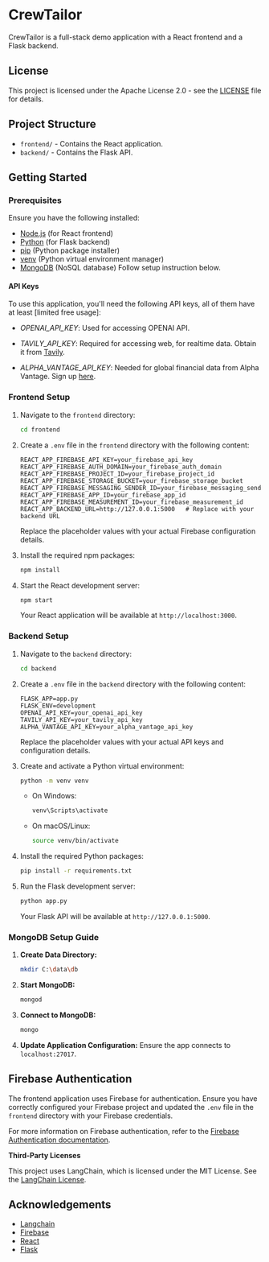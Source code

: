 # CrewTailor

CrewTailor is a full-stack demo application with a React frontend and a Flask backend.

## License  
This project is licensed under the Apache License 2.0 - see the [LICENSE](./LICENSE) file for details.

## Project Structure

- `frontend/` - Contains the React application.
- `backend/` - Contains the Flask API.

## Getting Started

### Prerequisites

Ensure you have the following installed:

- [Node.js](https://nodejs.org/) (for React frontend)
- [Python](https://www.python.org/) (for Flask backend)
- [pip](https://pip.pypa.io/en/stable/) (Python package installer)
- [venv](https://docs.python.org/3/library/venv.html) (Python virtual environment manager)
- [MongoDB](https://www.mongodb.com/) (NoSQL database) Follow setup instruction below.

#### API Keys

To use this application, you'll need the following API keys, all of them have at least [limited free usage]:

- *OPENAI_API_KEY*: Used for accessing OPENAI API. 

- *TAVILY_API_KEY*: Required for accessing web, for realtime data. Obtain it from [Tavily](https://tavily.com/).

- *ALPHA_VANTAGE_API_KEY*: Needed for global financial data from Alpha Vantage. Sign up [here](https://www.alphavantage.co/).

### Frontend Setup

1. Navigate to the `frontend` directory:

   ```bash
   cd frontend
   ```

2. Create a `.env` file in the `frontend` directory with the following content:

   ```plaintext
   REACT_APP_FIREBASE_API_KEY=your_firebase_api_key
   REACT_APP_FIREBASE_AUTH_DOMAIN=your_firebase_auth_domain
   REACT_APP_FIREBASE_PROJECT_ID=your_firebase_project_id
   REACT_APP_FIREBASE_STORAGE_BUCKET=your_firebase_storage_bucket
   REACT_APP_FIREBASE_MESSAGING_SENDER_ID=your_firebase_messaging_sender_id
   REACT_APP_FIREBASE_APP_ID=your_firebase_app_id
   REACT_APP_FIREBASE_MEASUREMENT_ID=your_firebase_measurement_id
   REACT_APP_BACKEND_URL=http://127.0.0.1:5000   # Replace with your backend URL
   ```

   Replace the placeholder values with your actual Firebase configuration details.

3. Install the required npm packages:

   ```bash
   npm install
   ```

4. Start the React development server:

   ```bash
   npm start
   ```

   Your React application will be available at `http://localhost:3000`.

### Backend Setup

1. Navigate to the `backend` directory:

   ```bash
   cd backend
   ```

2. Create a `.env` file in the `backend` directory with the following content:

   ```plaintext
   FLASK_APP=app.py
   FLASK_ENV=development
   OPENAI_API_KEY=your_openai_api_key
   TAVILY_API_KEY=your_tavily_api_key
   ALPHA_VANTAGE_API_KEY=your_alpha_vantage_api_key
   ```

   Replace the placeholder values with your actual API keys and configuration details.

3. Create and activate a Python virtual environment:

   ```bash
   python -m venv venv
   ```

   - On Windows:

     ```bash
     venv\Scripts\activate
     ```

   - On macOS/Linux:

     ```bash
     source venv/bin/activate
     ```

4. Install the required Python packages:

   ```bash
   pip install -r requirements.txt
   ```

5. Run the Flask development server:

   ```bash
   python app.py
   ```

   Your Flask API will be available at `http://127.0.0.1:5000`.

### MongoDB Setup Guide

1. **Create Data Directory:**
   ```bash
   mkdir C:\data\db
   ```

2. **Start MongoDB:**
   ```bash
   mongod
   ```

3. **Connect to MongoDB:**
   ```bash
   mongo
   ```

4. **Update Application Configuration:**
   Ensure the app connects to `localhost:27017`.

## Firebase Authentication

The frontend application uses Firebase for authentication. Ensure you have correctly configured your Firebase project and updated the `.env` file in the `frontend` directory with your Firebase credentials.

For more information on Firebase authentication, refer to the [Firebase Authentication documentation](https://firebase.google.com/docs/auth).


**Third-Party Licenses**

This project uses LangChain, which is licensed under the MIT License.
See the [LangChain License](https://github.com/langchain-ai/langchain/blob/master/LICENSE).

## Acknowledgements

- [Langchain](https://www.langchain.com/)
- [Firebase](https://firebase.google.com/)
- [React](https://reactjs.org/)
- [Flask](https://flask.palletsprojects.com/)

